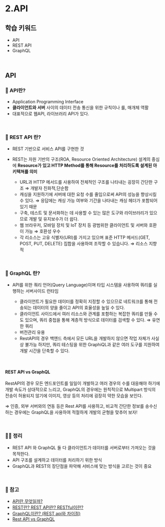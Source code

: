 # 2.API

## 학습 키워드

- API
- REST API
- GraphQL

<br/>

## API

### 📖 API란?

- Application Programming Interface
- __클라이언트와 서버__ 사이의 데이터 전송 통신을 위한 규칙이나 룰, 매개체 역활
- 대표적으로 웹API, 라이브러리 API가 있다.

<br/>

### 📖 REST API 란?

- REST 기반으로 서비스 API를 구현한 것
- REST는 자원 기반의 구조(ROA, Resource Oriented Architecture) 설계의 중심에 __Resource가 있고 HTTP Method를 통해 Resource를 처리하도록 설계된 아키텍쳐를 의미__

  - URL과 HTTP 메서드를 사용하여 전체적인 구조를 나타내는 굉장히 간단한 구조 ⇒ 개발자 친화적,단순함
  - 캐싱을 지원하기에 서버에 대한 요청 수를 줄임으로써 API의 성능을 향상시킬 수 있다. ⇒ 응답에는 캐싱 가능 여부와 기간을 나타내는 캐싱 헤더가 포함되어 있기 때문
  - 구축, 테스트 및 문서화하는 데 사용할 수 있는 많은 도구와 라이브러리가 있으므로 개발 및 유지보수가 더 쉽다.
  - 웹 브라우저, 모바일 장치 및 IoT 장치 등 광범위한 클라이언트 및 서버와 호환이 가능 ⇒ 호환성 우수
  - 각 리소스는 고유 식별자(URI)를 가지고 있으며 표준 HTTP 메서드(GET, POST, PUT, DELETE) 집합을 사용하여 조작할 수 있습니다. ⇒ 리소스 지향적

<br/>

### 📖 GraphQL 란?

- API를 위한 쿼리 언어(Query Language)이며 타입 시스템을 사용하여 쿼리를 실행하는 서버사이드 런타임

  - 클라이언트가 필요한 데이터를 정확히 지정할 수 있으므로 네트워크를 통해 전송되는 데이터의 양을 줄이고 API의 효율성을 높일 수 있다.
  - 클라이언트 사이드에서 여러 리소스와 관계를 포함하는 복잡한 쿼리를 만들 수도 있으며, 쿼리 중첩을 통해 계층적 방식으로 데이터를 검색할 수 있다. ⇒ 유연한 쿼리
  - 버전관리 유용
  - RestAPI의 경우 백엔드 측에서 모든 URL을 개발하지 않으면 작업 자체가 사실상 불가능 하지만, 쿼리 테스팅을 위한 GraphiQL과 같은 여러 도구를 지원하여 개발 시간을 단축할 수 있다.

<br/>

#### REST API vs GraphQL

RestAPI의 경우 모든 엔드포인트를 일일이 개발하고 여러 경우의 수를 대응해야 하기에 개발 속도가 상대적으로 느리고, GraphQL의 경우에는 원칙적으로 Multipart 방식의 전송이 허용되지 않기에 이미지, 영상 등의 처리에 굉장히 약한 모습을 보인다.

⇒ 인증, 외부 서버와의 연동 등은 Rest API를 사용하고, 비교적 간단한 정보를 송수신 하는 경우에는 GraphQL을 사용하여 적절하게 개발의 균형을 맞추어 보자!

<br>

### ✍🏻 정리

- REST API 와 GraphQL 둘 다 클라이언트가 데이터를 서버로부터 가져오는 것을 목적한다.
- API 구조를 설계하고 데이터를 처리하기 위한 방식
- GraphQL과 REST의 장단점을 파악해 서비스에 맞는 방식을 고르는 것이 중요

<br>

### 🔗 참고

- [API란 무엇일까?](https://velog.io/@kwontae1313/API란-무엇일까)
- [REST란? REST API란? RESTful이란?](https://velog.io/@seokkitdo/Network-REST란-REST-API란-RESTful이란)
- [GraphQL이란? (REST api와 차이점)](https://hahahoho5915.tistory.com/63)
- [Rest API vs GraphQL](https://blog.toktokhan.dev/rest-api-vs-graphql-7348f54a220b)
